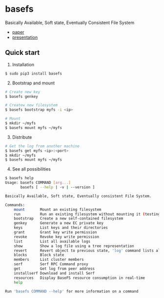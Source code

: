 # basefs
Basically Available, Soft state, Eventually Consistent File System

* [paper](https://github.com/glic3rinu/basefs/raw/master/paper/basefs.pdf)
* [presentation](http://glic3rinu.github.io/basefs/presentation/)


## Quick start

1. Installation
```bash
$ sudo pip3 install basefs
```

2. Bootstrap and mount
```bash
# Create new key
$ basefs genkey

# Createw new filesystem
$ basefs bootstrap myfs -i <ip>

# Mount
$ mkdir ~/myfs
$ basefs mount myfs ~/myfs
```

3. Distribute
```bash
# Get the log from another machine
$ basefs get myfs <ip>:<port>
$ mkdir ~/myfs
$ basefs mount myfs ~/myfs
```

4. See all possibilities
```bash
$ basefs help
Usage: basefs COMMAND [arg...]
       basefs [ --help | -v | --version ]

Basically Available, Soft state, Eventually consistent File System.

Commands:
    mount       Mount an existing filesystem
    run         Run an existing filesystem without mounting it (testing)
    bootstrap   Create a new self-contained filesystem
    genkey      Generate a new EC private key
    keys        List keys and their directories
    grant       Grant key write permission
    revoke      Revoke key write permission
    list        List all available logs
    show        Show a log file using a tree representation
    revert      Revert object to previous state, 'log' command lists all revisions
    blocks      Block state
    members     List cluster members
    serf        Serf RPC Command proxy
    get         Get log from peer address
    installserf Download and install Serf
    resources   Display BaseFS resource consumption in real-time
    help

Run 'basefs COMMAND --help' for more information on a command
```
